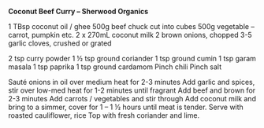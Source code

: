 **Coconut Beef Curry – Sherwood Organics**

1 TBsp coconut oil / ghee
500g beef chuck cut into cubes
500g vegetable – carrot, pumpkin etc.
2 x 270mL coconut milk
2 brown onions, chopped
3-5 garlic cloves, crushed or grated

2 tsp curry powder
1 ½ tsp ground coriander
1 tsp ground cumin
1 tsp garam masala
1 tsp paprika
1 tsp ground cardamom
Pinch chili
Pinch salt

Sauté onions in oil over medium heat for 2-3 minutes
Add garlic and spices, stir over low-med heat for 1-2 minutes until fragrant
Add beef and brown for 2-3 minutes
Add carrots / vegetables and stir through
Add coconut milk and bring to a simmer, cover for 1 – 1 ½ hours until meat is tender.
Serve with roasted cauliflower, rice
Top with fresh coriander and lime.

<!--stackedit_data:
eyJkaXNjdXNzaW9ucyI6eyJpUm5FVXhZUHc3azhJRUtDIjp7In
N0YXJ0Ijo0NCwiZW5kIjo2OSwidGV4dCI6IjEgVEJzcCBjb2Nv
bnV0IG9pbCAvIGdoZWUifX0sImNvbW1lbnRzIjp7IjBLWUhXbV
pUM1NudkJxbDMiOnsiZGlzY3Vzc2lvbklkIjoiaVJuRVV4WVB3
N2s4SUVLQyIsInN1YiI6ImdvOjEwNDU4MTM4NDYyOTA2NDAwMT
E3MyIsInRleHQiOiJJJ3ZlIG5ldmVyIHRyaWVkIGdoZWUhIiwi
Y3JlYXRlZCI6MTU3MzE4NjYzMDkwMH19LCJoaXN0b3J5IjpbLT
EyMjc4ODM3MzBdfQ==
-->